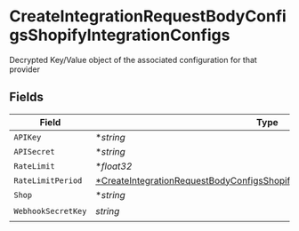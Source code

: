 # CreateIntegrationRequestBodyConfigsShopifyIntegrationConfigs

Decrypted Key/Value object of the associated configuration for that provider


## Fields

| Field                                                                                                                                                                                  | Type                                                                                                                                                                                   | Required                                                                                                                                                                               | Description                                                                                                                                                                            |
| -------------------------------------------------------------------------------------------------------------------------------------------------------------------------------------- | -------------------------------------------------------------------------------------------------------------------------------------------------------------------------------------- | -------------------------------------------------------------------------------------------------------------------------------------------------------------------------------------- | -------------------------------------------------------------------------------------------------------------------------------------------------------------------------------------- |
| `APIKey`                                                                                                                                                                               | **string*                                                                                                                                                                              | :heavy_minus_sign:                                                                                                                                                                     | N/A                                                                                                                                                                                    |
| `APISecret`                                                                                                                                                                            | **string*                                                                                                                                                                              | :heavy_minus_sign:                                                                                                                                                                     | N/A                                                                                                                                                                                    |
| `RateLimit`                                                                                                                                                                            | **float32*                                                                                                                                                                             | :heavy_minus_sign:                                                                                                                                                                     | N/A                                                                                                                                                                                    |
| `RateLimitPeriod`                                                                                                                                                                      | [*CreateIntegrationRequestBodyConfigsShopifyIntegrationConfigsRateLimitPeriod](../../models/operations/createintegrationrequestbodyconfigsshopifyintegrationconfigsratelimitperiod.md) | :heavy_minus_sign:                                                                                                                                                                     | N/A                                                                                                                                                                                    |
| `Shop`                                                                                                                                                                                 | **string*                                                                                                                                                                              | :heavy_minus_sign:                                                                                                                                                                     | N/A                                                                                                                                                                                    |
| `WebhookSecretKey`                                                                                                                                                                     | *string*                                                                                                                                                                               | :heavy_check_mark:                                                                                                                                                                     | N/A                                                                                                                                                                                    |